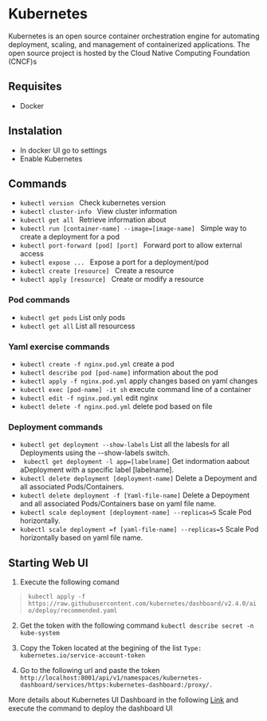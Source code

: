# Kubernetes

Kubernetes is an open source container orchestration engine for automating deployment, scaling, and management of containerized applications. The open source project is hosted by the Cloud Native Computing Foundation (CNCF)s

## Requisites

- Docker

## Instalation

- In docker UI go to settings
- Enable Kubernetes

## Commands

- ``kubectl version `` Check kubernetes version 
- ``kubectl cluster-info `` View cluster information 
- ``kubectl get all `` Retrieve information about 
- ``kubectl run [container-name] --image=[image-name] `` Simple way to create a deployment for a pod
- ``kubectl port-forward [pod] [port] `` Forward port to allow external access
- ``kubectl expose ... `` Expose a port for  a deployment/pod
- ``kubectl create [resource] `` Create a resource
- ``kubectl apply [resource] `` Create or modify a resource

### Pod commands
- `` kubectl get pods `` List only pods
- `` kubectl get all `` List all resourcess

### Yaml exercise commands
- `` kubectl create -f nginx.pod.yml `` create a pod
- `` kubectl describe pod [pod-name] `` information about the pod
- `` kubectl apply -f nginx.pod.yml `` apply changes based on yaml changes
- `` kubectl exec [pod-name] -it sh `` execute command line of a container
- `` kubectl edit -f nginx.pod.yml `` edit nginx
- `` kubectl delete -f nginx.pod.yml `` delete pod based on file

### Deployment commands

- `` kubectl get deployment --show-labels `` List all the labesls for all Deployments using the --show-labels switch.
- `` kubectl get deployment -l app=[labelname]`` Get indormation aabout aDeployment with a specific label [labelname].
- `` kubectl delete deployment [deployment-name] `` Delete a Depoyment and all associated Pods/Containers.
- `` kubectl delete deployment -f [Yaml-file-name] `` Delete a Depoyment and all associated Pods/Containers base on yaml file name.
- `` kubectl scale deployment [deployment-name] --replicas=5 `` Scale Pod horizontally.
- `` kubectl scale deployment =f [yaml-file-name] --replicas=5 `` Scale Pod horizontally based on yaml file name.

## Starting Web UI

1. Execute the following comand
> `` kubectl apply -f https://raw.githubusercontent.com/kubernetes/dashboard/v2.4.0/aio/deploy/recommended.yaml ``

2. Get the token with the following command `` kubectl describe secret -n kube-system ``

3. Copy the Token located at the begining of the list  `` Type:  kubernetes.io/service-account-token ``

4. Go to the following url and paste the token 
`` http://localhost:8001/api/v1/namespaces/kubernetes-dashboard/services/https:kubernetes-dashboard:/proxy/. ``

More details about Kubernetes UI Dashboard in the following [Link](https://kubernetes.io/docs/tasks/access-application-cluster/web-ui-dashboard/) and execute the command to deploy the dashboard UI 